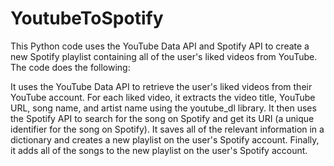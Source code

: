 # YoutubeToSpotify
This Python code uses the YouTube Data API and Spotify API to create a new Spotify playlist containing all of the user's liked videos from YouTube.
The code does the following:

It uses the YouTube Data API to retrieve the user's liked videos from their YouTube account.
For each liked video, it extracts the video title, YouTube URL, song name, and artist name using the youtube_dl library.
It then uses the Spotify API to search for the song on Spotify and get its URI (a unique identifier for the song on Spotify).
It saves all of the relevant information in a dictionary and creates a new playlist on the user's Spotify account.
Finally, it adds all of the songs to the new playlist on the user's Spotify account.
